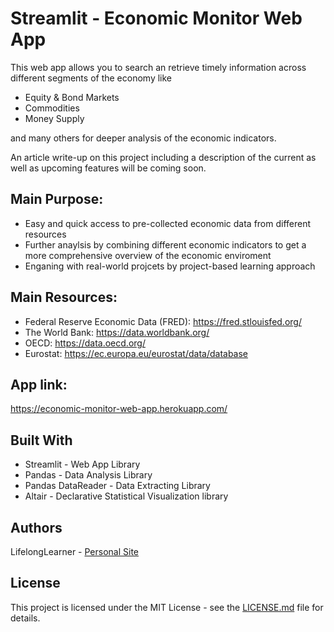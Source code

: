 # Streamlit - Economic Monitor Web App

This web app allows you to search an retrieve timely information across different segments of the economy like 

- Equity & Bond Markets
- Commodities 
- Money Supply

and many others for deeper analysis of the economic indicators.

An article write-up on this project including a description of the current as well as upcoming features will be coming soon. 
           
## Main Purpose: 

- Easy and quick access to pre-collected economic data from different resources
- Further anaylsis by combining different economic indicators to get a more comprehensive overview of the economic enviroment
- Enganing with real-world projcets by project-based learning approach   
           
## Main Resources:
- Federal Reserve Economic Data (FRED): https://fred.stlouisfed.org/
- The World Bank: https://data.worldbank.org/
- OECD: https://data.oecd.org/
- Eurostat: https://ec.europa.eu/eurostat/data/database

## App link: 
https://economic-monitor-web-app.herokuapp.com/

## Built With
- Streamlit - Web App Library 
- Pandas - Data Analysis Library
- Pandas DataReader - Data Extracting Library
- Altair - Declarative Statistical Visualization library

## Authors
LifelongLearner - [Personal Site](https://Lifelonglearner.de)

## License
This project is licensed under the MIT License - see the [LICENSE.md](https://github.com/LifelongLearnerOki/economic-monitor-web-app/blob/main/LICENSE) file for details. 
